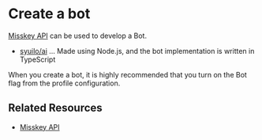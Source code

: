 # Create a bot

[Misskey API](/docs/for-developers/api/) can be used to develop a Bot.

- [syuilo/ai](https://github.com/syuilo/ai) ... Made using Node.js, and the bot implementation is written in TypeScript

When you create a bot, it is highly recommended that you turn on the Bot flag from the profile configuration.

## Related Resources

- [Misskey API](/docs/for-developers/api/)

<MkIndex />